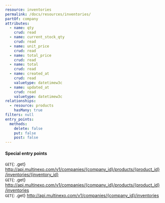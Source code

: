 ```yaml
---
resource: inventories
permalink: /docs/resources/inventories/
partOf: company
attributes:
  - name: qty
    crud: read
  - name: current_stock_qty
    crud: read
  - name: unit_price
    crud: read
  - name: total_price
    crud: read
  - name: total
    crud: read
  - name: created_at
    crud: read
    valuetype: datetimew3c
  - name: updated_at
    crud: read
    valuetype: datetimew3c
relationships:
  - resource: products
    hasMany: true
filters: null
entry_points:
  methods:
    delete: false
    put: false
    post: false
---
```


#### Special entry points

`GET`{: .get} http://api.multinexo.com/v1/companies/{company_id}/products/{product_id}/inventories/{inventory_id}  
`GET`{: .get} http://api.multinexo.com/v1/companies/{company_id}/products/{product_id}/inventories  
`GET`{: .get} http://api.multinexo.com/v1/companies/{company_id}/inventories

